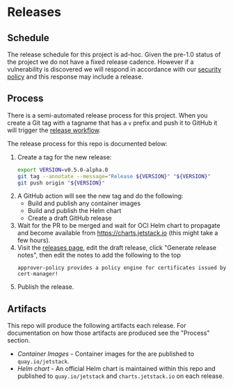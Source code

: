 # Releases

## Schedule

The release schedule for this project is ad-hoc. Given the pre-1.0 status of the project we do not have a fixed release cadence. However if a vulnerability is discovered we will respond in accordance with our [security policy](https://github.com/cert-manager/community/blob/main/SECURITY.md) and this response may include a release.

## Process

There is a semi-automated release process for this project. When you create a Git tag with a tagname that has a `v` prefix and push it to GitHub it will trigger the [release workflow].

The release process for this repo is documented below:

1. Create a tag for the new release:
    ```sh
   export VERSION=v0.5.0-alpha.0
   git tag --annotate --message="Release ${VERSION}" "${VERSION}"
   git push origin "${VERSION}"
   ```
2. A GitHub action will see the new tag and do the following:
    - Build and publish any container images
    - Build and publish the Helm chart
    - Create a draft GitHub release
3. Wait for the PR to be merged and wait for OCI Helm chart to propagate and become available from https://charts.jetstack.io (this might take a few hours).
4. Visit the [releases page], edit the draft release, click "Generate release notes", then edit the notes to add the following to the top
    ```
    approver-policy provides a policy engine for certificates issued by cert-manager!
    ```
5. Publish the release.

## Artifacts

This repo will produce the following artifacts each release. For documentation on how those artifacts are produced see the "Process" section.

- *Container Images* - Container images for the are published to `quay.io/jetstack`. 
- *Helm chart* - An official Helm chart is maintained within this repo and published to `quay.io/jetstack` and `charts.jetstack.io` on each release.

[release workflow]: https://github.com/cert-manager/approver-policy/actions/workflows/release.yaml
[releases page]: https://github.com/cert-manager/approver-policy/releases